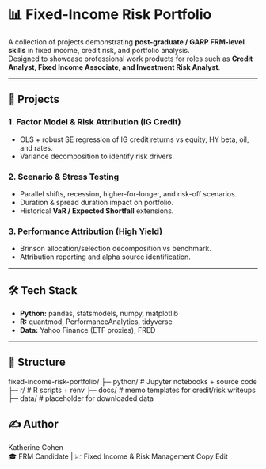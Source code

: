 # 📊 Fixed-Income Risk Portfolio

A collection of projects demonstrating **post-graduate / GARP FRM-level skills** in fixed income, credit risk, and portfolio analysis.  
Designed to showcase professional work products for roles such as **Credit Analyst, Fixed Income Associate, and Investment Risk Analyst**.

---

## 🚀 Projects

### 1. Factor Model & Risk Attribution (IG Credit)
- OLS + robust SE regression of IG credit returns vs equity, HY beta, oil, and rates.
- Variance decomposition to identify risk drivers.

### 2. Scenario & Stress Testing
- Parallel shifts, recession, higher-for-longer, and risk-off scenarios.
- Duration & spread duration impact on portfolio.
- Historical **VaR / Expected Shortfall** extensions.

### 3. Performance Attribution (High Yield)
- Brinson allocation/selection decomposition vs benchmark.
- Attribution reporting and alpha source identification.

---

## 🛠️ Tech Stack
- **Python:** pandas, statsmodels, numpy, matplotlib  
- **R:** quantmod, PerformanceAnalytics, tidyverse  
- **Data:** Yahoo Finance (ETF proxies), FRED  

---

## 📂 Structure
fixed-income-risk-portfolio/
├─ python/ # Jupyter notebooks + source code
├─ r/ # R scripts + renv
├─ docs/ # memo templates for credit/risk writeups
├─ data/ # placeholder for downloaded data

## ✍️ Author
Katherine Cohen  
🎓 FRM Candidate | 📈 Fixed Income & Risk Management
Copy
Edit
